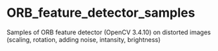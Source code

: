# ORB_feature_detector_samples
Samples of ORB feature detector (OpenCV 3.4.10) on distorted images (scaling, rotation, adding noise, intansity, brightness)
